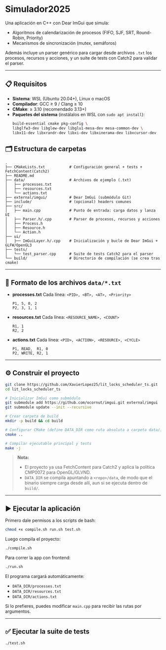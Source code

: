 # Simulador2025

Una aplicación en C++ con Dear ImGui que simula:

- Algoritmos de calendarización de procesos (FIFO, SJF, SRT, Round-Robin, Priority)  
- Mecanismos de sincronización (mutex, semáforos)  

Además incluye un parser genérico para cargar desde archivos `.txt` los procesos, recursos y acciones, y un suite de tests con Catch2 para validar el parser.

---

## 📋 Requisitos

- **Sistema**: WSL (Ubuntu 20.04+), Linux o macOS  
- **Compilador**: GCC ≥ 9 / Clang ≥ 10  
- **CMake**: ≥ 3.10 (recomendado 3.13+)  
- **Paquetes del sistema** (instálalos en WSL con `sudo apt install`):  
  ```bash
  build-essential cmake pkg-config \
  libglfw3-dev libglew-dev libglu1-mesa-dev mesa-common-dev \
  libx11-dev libxrandr-dev libxi-dev libxinerama-dev libxcursor-dev
  ```

## 🗂️ Estructura de carpetas

```
.
├── CMakeLists.txt           # Configuración general + tests + FetchContent(Catch2)
├── README.md
├── data/                    # Archivos de ejemplo (.txt)
│   ├── processes.txt
│   ├── resources.txt
│   └── actions.txt
├── external/imgui/          # Dear ImGui (submódulo Git)
├── include/                 # (opcional) headers comunes
├── src/
│   ├── main.cpp             # Punto de entrada: carga datos y lanza UI
│   ├── Parser.h/.cpp        # Parser de procesos, recursos y acciones
│   ├── Process.h
│   ├── Resource.h
│   └── Action.h
├── ui/
│   ├── ImGuiLayer.h/.cpp    # Inicialización y bucle de Dear ImGui + GLFW/OpenGL3
├── tests/
│   └── test_parser.cpp      # Suite de tests Catch2 para el parser
└── build/                   # Directorio de compilación (se crea tras cmake)
```

---

## 📐 Formato de los archivos `data/*.txt`

* **processes.txt**
  Cada línea: `<PID>, <BT>, <AT>, <Priority>`

  ```text
  P1, 5, 0, 2
  P2, 3, 1, 1
  ```
* **resources.txt**
  Cada línea: `<RESOURCE_NAME>, <COUNT>`

  ```text
  R1, 1
  R2, 2
  ```
* **actions.txt**
  Cada línea: `<PID>, <ACTION>, <RESOURCE>, <CYCLE>`

  ```text
  P1, READ,  R1, 0
  P2, WRITE, R2, 1
  ```

---

## ⚙️ Construir el proyecto

```bash
git clone https://github.com/XavierLopez25/lit_locks_scheduler_ts.git
cd lit_locks_scheduler_ts

# Inicializar ImGui como submódulo
git submodule add https://github.com/ocornut/imgui.git external/imgui
git submodule update --init --recursive

# Crear carpeta de build
mkdir -p build && cd build

# Configurar CMake (define DATA_DIR como ruta absoluta a carpeta data/)
cmake ..

# Compilar ejecutable principal y tests
make -j
```

> **Nota:**
>
> * El proyecto ya usa FetchContent para Catch2 y aplica la política CMP0072 para OpenGL/GLVND.
> * `DATA_DIR` se compila apuntando a `<repo>/data`, de modo que el binario siempre carga desde allí, aun si se ejecuta dentro de `build/`.

---

## ▶️ Ejecutar la aplicación

Primero dale permisos a los scripts de bash:

```bash
chmod +x compile.sh run.sh test.sh
```

Luego compila el proyecto:

```bash
./compile.sh
```

Para correr la app con frontend:

```bash
./run.sh
```

El programa cargará automáticamente:

* `DATA_DIR/processes.txt`
* `DATA_DIR/resources.txt`
* `DATA_DIR/actions.txt`

Si lo prefieres, puedes modificar `main.cpp` para recibir las rutas por argumentos.

---

## ✅ Ejecutar la suite de tests

```bash
./test.sh
```
